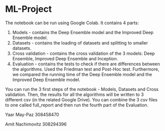 # ML-Project

The notebook can be run using Google Colab. 
It contains 4 parts:
1. Models - contains the Deep Ensemble model and the Improved Deep Ensemble model.
2. Datasets - contains the loading of datasets and splitting to smaller datasets.
3. Cross validation - contains the cross validation of the 3 models: Deep Ensemble, Improved Deep Ensemble and Inception.
4. Evaluation - contains the tests to check if there are differences between the algorithms. Used the Friedman test and Post-Hoc test. Furthermore, we compared the running time of the Deep Ensemble model and the Improved Deep Ensemble model.

You can run the 3 first steps of the notebook - Models, Datasets and Cross validation. Then, the results for all the algorithms will be written to 3 different csv (in the related Google Drive). You can combine the 3 csv files to one called full_report and then run the fourth part of the Evaluation.

Yaar May-Paz 308458470

Amit Nachimovitz 308294396
